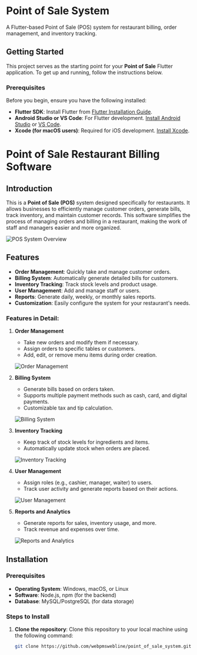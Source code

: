 # Point of Sale System

A Flutter-based Point of Sale (POS) system for restaurant billing, order management, and inventory tracking.

## Getting Started

This project serves as the starting point for your **Point of Sale** Flutter application. To get up and running, follow the instructions below.

### Prerequisites

Before you begin, ensure you have the following installed:
- **Flutter SDK**: Install Flutter from [Flutter Installation Guide](https://flutter.dev/docs/get-started/install).
- **Android Studio or VS Code**: For Flutter development. [Install Android Studio](https://developer.android.com/studio) or [VS Code](https://code.visualstudio.com/Download).
- **Xcode (for macOS users)**: Required for iOS development. [Install Xcode](https://developer.apple.com/xcode/).

# Point of Sale Restaurant Billing Software

## Introduction

This is a **Point of Sale (POS)** system designed specifically for restaurants. It allows businesses to efficiently manage customer orders, generate bills, track inventory, and maintain customer records. This software simplifies the process of managing orders and billing in a restaurant, making the work of staff and managers easier and more organized.

![POS System Overview](images/pos-system-overview.png)

## Features

- **Order Management**: Quickly take and manage customer orders.
- **Billing System**: Automatically generate detailed bills for customers.
- **Inventory Tracking**: Track stock levels and product usage.
- **User Management**: Add and manage staff or users.
- **Reports**: Generate daily, weekly, or monthly sales reports.
- **Customization**: Easily configure the system for your restaurant's needs.

### Features in Detail:

1. **Order Management**
   - Take new orders and modify them if necessary.
   - Assign orders to specific tables or customers.
   - Add, edit, or remove menu items during order creation.

   ![Order Management](images/order-management.png)

2. **Billing System**
   - Generate bills based on orders taken.
   - Supports multiple payment methods such as cash, card, and digital payments.
   - Customizable tax and tip calculation.

   ![Billing System](images/billing-system.png)

3. **Inventory Tracking**
   - Keep track of stock levels for ingredients and items.
   - Automatically update stock when orders are placed.

   ![Inventory Tracking](images/inventory-tracking.png)

4. **User Management**
   - Assign roles (e.g., cashier, manager, waiter) to users.
   - Track user activity and generate reports based on their actions.

   ![User Management](images/user-management.png)

5. **Reports and Analytics**
   - Generate reports for sales, inventory usage, and more.
   - Track revenue and expenses over time.
   
   ![Reports and Analytics](images/ADMINDASH.png)

## Installation

### Prerequisites

- **Operating System**: Windows, macOS, or Linux
- **Software**: Node.js, npm (for the backend)
- **Database**: MySQL/PostgreSQL (for data storage)

### Steps to Install

1. **Clone the repository**:
   Clone this repository to your local machine using the following command:
   ```bash
   git clone https://github.com/webpmswebline/point_of_sale_system.git
